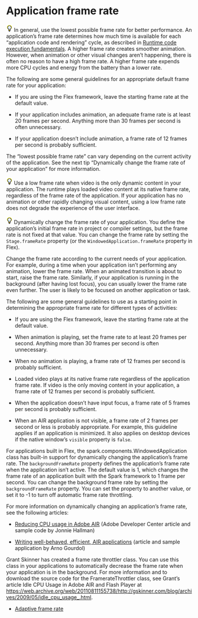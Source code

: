 # Application frame rate

![](../../img/tip_help.png) In general, use the lowest possible frame rate for
better performance. An application’s frame rate determines how much time is
available for each “application code and rendering” cycle, as described in
[Runtime code execution fundamentals](../../introduction/runtime-code-execution-fundamentals.md).
A higher frame rate creates smoother animation. However, when animation or other
visual changes aren’t happening, there is often no reason to have a high frame
rate. A higher frame rate expends more CPU cycles and energy from the battery
than a lower rate.

The following are some general guidelines for an appropriate default frame rate
for your application:

- If you are using the Flex framework, leave the starting frame rate at the
  default value.

- If your application includes animation, an adequate frame rate is at least 20
  frames per second. Anything more than 30 frames per second is often
  unnecessary.

- If your application doesn’t include animation, a frame rate of 12 frames per
  second is probably sufficient.

The “lowest possible frame rate” can vary depending on the current activity of
the application. See the next tip “Dynamically change the frame rate of your
application” for more information.

![](../../img/tip_help.png) Use a low frame rate when video is the only dynamic
content in your application. The runtime plays loaded video content at its
native frame rate, regardless of the frame rate of the application. If your
application has no animation or other rapidly changing visual content, using a
low frame rate does not degrade the experience of the user interface.

![](../../img/tip_help.png) Dynamically change the frame rate of your
application. You define the application’s initial frame rate in project or
compiler settings, but the frame rate is not fixed at that value. You can change
the frame rate by setting the `Stage.frameRate` property (or the
`WindowedApplication.frameRate` property in Flex).

Change the frame rate according to the current needs of your application. For
example, during a time when your application isn’t performing any animation,
lower the frame rate. When an animated transition is about to start, raise the
frame rate. Similarly, if your application is running in the background (after
having lost focus), you can usually lower the frame rate even further. The user
is likely to be focused on another application or task.

The following are some general guidelines to use as a starting point in
determining the appropriate frame rate for different types of activities:

- If you are using the Flex framework, leave the starting frame rate at the
  default value.

- When animation is playing, set the frame rate to at least 20 frames per
  second. Anything more than 30 frames per second is often unnecessary.

- When no animation is playing, a frame rate of 12 frames per second is probably
  sufficient.

- Loaded video plays at its native frame rate regardless of the application
  frame rate. If video is the only moving content in your application, a frame
  rate of 12 frames per second is probably sufficient.

- When the application doesn’t have input focus, a frame rate of 5 frames per
  second is probably sufficient.

- When an AIR application is not visible, a frame rate of 2 frames per second or
  less is probably appropriate. For example, this guideline applies if an
  application is minimized. It also applies on desktop devices if the native
  window’s `visible` property is `false`.

For applications built in Flex, the spark.components.WindowedApplication class
has built-in support for dynamically changing the application’s frame rate. The
`backgroundFrameRate` property defines the application’s frame rate when the
application isn’t active. The default value is 1, which changes the frame rate
of an application built with the Spark framework to 1 frame per second. You can
change the background frame rate by setting the `backgroundFrameRate` property.
You can set the property to another value, or set it to -1 to turn off automatic
frame rate throttling.

For more information on dynamically changing an application’s frame rate, see
the following articles:

- [Reducing CPU usage in Adobe AIR](https://web.archive.org/web/20120130203826/http://www.adobe.com/devnet/air/flex/articles/framerate_throttling.html)
  (Adobe Developer Center article and sample code by Jonnie Hallman)

- [Writing well-behaved, efficient, AIR applications](https://web.archive.org/web/20150228212345/http://arno.org/arnotify/2009/05/writing-well-behaved-efficient-air-applications/)
  (article and sample application by Arno Gourdol)

Grant Skinner has created a frame rate throttler class. You can use this class
in your applications to automatically decrease the frame rate when your
application is in the background. For more information and to download the
source code for the FramerateThrottler class, see Grant’s article Idle CPU Usage
in Adobe AIR and Flash Player at
<https://web.archive.org/web/20110811155738/http://gskinner.com/blog/archives/2009/05/idle_cpu_usage_.html>.

- [Adaptive frame rate](./adaptive-frame-rate.md)

